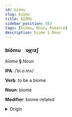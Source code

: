 ```yaml
---
id: biömu
slug: biömu
title: BİÖMU
sidebar_position: 583
tags: [biömu, Noun, Romance]
description: biome § Noun
---
```


### biömu&emsp;<span kind="abugida">ʋɟɽıƶʃ</span>

*biome* **§** Noun

**IPA**: /ˈbi.o.mʌ/

**Verb**: to be a biome

**Noun**: biome

**Modifier**: biome-related

<details>
    <summary>Origin</summary>
    Portuguese bioma /biˈo.mɐ/<br/>
    <em>Romance Language Family</em>
</details>